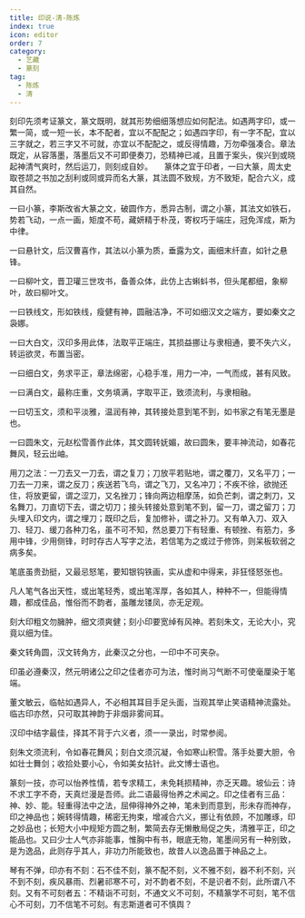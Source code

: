 ```yaml
---
title: 印说-清-陈炼
index: true
icon: editor
order: 7
category:
  - 艺藏
  - 篆刻
tag:
  - 陈炼
  - 清
---
```


刻印先须考证篆文，篆文既明，就其形势细细落想应如何配法。如遇两字印，或一繁一简，或一短一长，本不配者，宜以不配配之；如遇四字印，有一字不配，宜以三字就之，若三字又不可就，亦宜以不配配之，或反得情趣，万勿牵强凑合。章法既定，从容落墨，落墨后又不可即便奏刀，恐精神已减，且置于案头，俟兴到或晓起神清气爽时，然后运刀，则刻成自妙。　　篆体之宜于印者，一曰大篆，周太史取苍颉之书加之刮利或同或异而名大篆，其法圆不致规，方不致矩，配合六义，成其自然。  

一曰小篆，李斯改省大篆之文，破圆作方，悉异古制，谓之小篆，其法文如铁石，势若飞动，一点一画，矩度不苟，藏妍精于朴茂，寄权巧于端庄，冠免浑成，斯为中律。  

一曰悬针文，后汉曹喜作，其法以小篆为质，垂露为文，画细末纤直，如针之悬锋。  

一曰柳叶文，晋卫瓘三世攻书，备善众体，此仿上古蝌蚪书，但头尾都细，象柳叶，故曰柳叶文。  

一曰铁线文，形如铁线，瘦健有神，圆融洁净，不可如细汉文之端方，要如秦文之袅娜。  

一曰大白文，汉印多用此体，法取平正端庄，其损益挪让与隶相通，要不失六义，转运欲灵，布置当密。  

一曰细白文，务求平正，章法绵密，心稳手准，用力一冲，一气而成，甚有风致。  

一曰满白文，最称庄重，文务填满，字取平正，致须流利，与隶相融。  

一曰切玉文，须和平淡雅，温润有神，其转接处意到笔不到，如书家之有笔无墨是也。  

一曰圆朱文，元赵松雪善作此体，其文圆转妩媚，故曰圆朱，要丰神流动，如春花舞风，轻云出岫。  

用刀之法：一刀去又一刀去，谓之复刀；刀放平若贴地，谓之覆刀，又名平刀；一刀去一刀来，谓之反刀；疾送若飞鸟，谓之飞刀，又名冲刀；不疾不徐，欲抛还住，将放更留，谓之涩刀，又名挫刀；锋向两边相摩荡，如负芒刺，谓之刺刀，又名舞刀，刀直切下去，谓之切刀；接头转接处意到笔不到，留一刀，谓之留刀；刀头埋入印文内，谓之埋刀；既印之后，复加修补，谓之补刀。又有单入刀、双入刀、轻刀、缓刀各种刀名，虽不可不知，然总要刀下有轻重、有顿挫、有筋力，多用中锋，少用侧锋，时时存古人写字之法，若信笔为之或过于修饰，则呆板软弱之病多矣。  

笔底虽贵劲挺，又最忌怒笔，要知银钩铁画，实从虚和中得来，非狂怪怒张也。  

凡人笔气各出天性，或出笔轻秀，或出笔浑厚，各如其人，种种不一，但能得情趣，都成佳品，惟俗而不韵者，虽雕龙镂凤，亦无足观。  

刻大印粗文勿臃肿，细文须爽健；刻小印要宽绰有风神。若刻朱文，无论大小，究竟以细为佳。  

秦文转角圆，汉文转角方，此秦汉之分也，一印中不可夹杂。  

印虽必遵秦汉，然元明诸公之印之佳者亦可为法，惟时尚习气断不可使毫厘染于笔端。  

董文敏云，临帖如遇异人，不必相其耳目手足头面，当观其举止笑语精神流露处。临古印亦然，只可取其神韵于非烟非雾间耳。  

汉印中结字最佳，择其不背于六义者，须一一录出，时常参阅。  

刻朱文须流利，令如春花舞风；刻白文须沉凝，令如寒山积雪。落手处要大胆，令如壮士舞剑；收拾处要小心，令如美女拈针。此文博士语也。  

篆刻一技，亦可以怡养性情，若专求精工，未免耗损精神，亦乏天趣。坡仙云：诗不求工字不奇，天真烂漫是吾师。此二语最得怡养之术闻之。印之佳者有三品：神、妙、能。轻重得法中之法，屈伸得神外之神，笔未到而意到，形未存而神存，印之神品也；婉转得情趣，稀密无拘束，增减合六义，挪让有依顾，不加雕琢，印之妙品也；长短大小中规矩方圆之制，繁简去存无懒散局促之失，清雅平正，印之能品也。又曰少士人气亦非能事，惟胸中有书，眼底无物，笔墨间另有一种别致，是为逸品，此则存乎其人，非功力所能致也，故昔人以逸品置于神品之上。  

琴有不弹，印亦有不刻：石不佳不刻，篆不配不刻，义不雅不刻，器不利不刻，兴不到不刻，疾风暴雨、烈暑祁寒不可，对不韵者不刻，不是识者不刻，此所谓八不刻。又有不可刻者五：不精诣不可刻，不通文义不可刻，不精篆学不可刻，笔不信心不可刻，刀不信笔不可刻。有志斯道者可不慎舆？  
